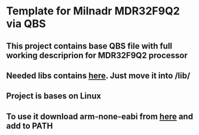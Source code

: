 # Template for Milnadr MDR32F9Q2 via QBS
## This project contains base QBS file with full working descriprion for MDR32F9Q2 processor
## Needed libs contains [here](https://github.com/TwoBroWin/mdr32f9q2-std-per-lib). Just move it into /lib/
## Project is bases on Linux
## To use it download arm-none-eabi from [here](https://developer.arm.com/open-source/gnu-toolchain/gnu-rm/downloads) and add to PATH
